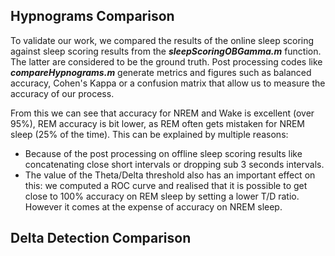 ## Hypnograms Comparison 
To validate our work, we compared the results of the online sleep scoring against sleep scoring results from the **_sleepScoringOBGamma.m_** function. The latter are considered to be the ground truth. Post processing codes like **_compareHypnograms.m_** generate metrics and figures such as balanced accuracy, Cohen's Kappa or a confusion matrix that allow us to measure the accuracy of our process.

From this we can see that accuracy for NREM and Wake is excellent (over 95%), REM accuracy is bit lower, as REM often gets mistaken for NREM sleep (25% of the time). This can be explained by multiple reasons:
* Because of the post processing on offline sleep scoring results like concatenating close short intervals or dropping sub 3 seconds intervals.
* The value of the Theta/Delta threshold also has an important effect on this: we computed a ROC curve and realised that it is possible to get close to 100% accuracy on REM sleep by setting a lower T/D ratio. However it comes at the expense of accuracy on NREM sleep.
## Delta Detection Comparison 
